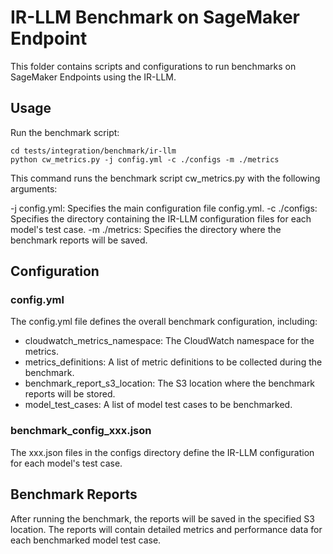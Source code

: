# IR-LLM Benchmark on SageMaker Endpoint
This folder contains scripts and configurations to run benchmarks on SageMaker Endpoints using the IR-LLM.


## Usage
Run the benchmark script:
```
cd tests/integration/benchmark/ir-llm
python cw_metrics.py -j config.yml -c ./configs -m ./metrics
```
This command runs the benchmark script cw_metrics.py with the following arguments:

-j config.yml: Specifies the main configuration file config.yml.
-c ./configs: Specifies the directory containing the IR-LLM configuration files for each model's test case.
-m ./metrics: Specifies the directory where the benchmark reports will be saved.

## Configuration
### config.yml
The config.yml file defines the overall benchmark configuration, including:

* cloudwatch_metrics_namespace: The CloudWatch namespace for the metrics.
* metrics_definitions: A list of metric definitions to be collected during the benchmark.
* benchmark_report_s3_location: The S3 location where the benchmark reports will be stored.
* model_test_cases: A list of model test cases to be benchmarked.


### benchmark_config_xxx.json
The xxx.json files in the configs directory define the IR-LLM configuration for each model's test case. 


## Benchmark Reports
After running the benchmark, the reports will be saved in the specified S3 location. The reports will contain detailed metrics and performance data for each benchmarked model test case.
